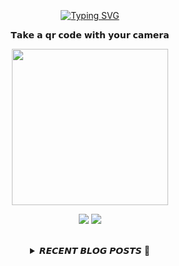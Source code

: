 
<div align="center">
  <br><br><br>
  <a href="https://beomcoder.tistory.com">
    <img src="https://readme-typing-svg.demolab.com?font=Fira+Code&pause=1000&color=B1F767&center=true&vCenter=true&width=435&lines=I'm+Beomwon+Lee%2C;AI+engineer%2C;interested+in+coding." alt="Typing SVG" />
  </a>
  
  <br>
  <p>𝗧𝗮𝗸𝗲 𝗮 𝗾𝗿 𝗰𝗼𝗱𝗲 𝘄𝗶𝘁𝗵 𝘆𝗼𝘂𝗿 𝗰𝗮𝗺𝗲𝗿𝗮</p>
  <p align="center">
    <img width="250" height="250" src="https://github.com/beomwon/beomwon/assets/38881094/3c7a0ddd-6f4a-4531-86cf-b535fecff91c">
  </p>
  
  <p align="center"><a href="https://beomcoder.tistory.com/"><img src="https://img.shields.io/badge/blog-A9BCF5?style=flat-square&logo=Undertale&logoColor=white&link=https://beomcoder.tistory.com/"/></a>  <a href="mailto:viva.beom@gmail.com"><img src="https://img.shields.io/badge/mail-D0A9F5?style=flat-square&logo=Gmail&logoColor=white&link=mailto:viva.beom@gmail.com"/></a></p>
  <br>

  <details>
  <summary>𝙍𝙀𝘾𝙀𝙉𝙏 𝘽𝙇𝙊𝙂 𝙋𝙊𝙎𝙏𝙎 🚩</summary>
  <br>
  <div markdown="1">

  |index|date|title|
  |:---:|---|---|
|1|2024/05/24|[만보기, 비트버니 같은 무료 채굴 코인 AI Earn Hub 소개](https://beomcoder.tistory.com/120)|
|2|2024/05/23|[NOT코인처럼 텔레그램 무료 코인 채굴 게임 해보자.](https://beomcoder.tistory.com/119)|
|3|2024/05/21|[극초기 무료 채굴 코인 $Nodepay 채굴방법 완벽 가이드 + 채굴 증폭 팁](https://beomcoder.tistory.com/118)|
|4|2024/05/17|[[무료 채굴] - Grass 코인 채굴방법 총정리(PC, 모바일)](https://beomcoder.tistory.com/117)|
|5|2024/04/30|[6월 상장예정 아테네 네트워크 쉬운 코인 추천](https://beomcoder.tistory.com/116)|
|6|2024/04/25|[제2의 바이낸스 BNB 초기채굴, 신규 거래소 해시키 HSK](https://beomcoder.tistory.com/115)|
|7|2024/03/17|[[디스코드 봇] 롤 전적검색기능 만들기 - 1](https://beomcoder.tistory.com/114)|
|8|2024/03/15|[프로그래머스 '[PCCP 모의고사 #1] 1번 - 외톨이 알파벳' 파이썬 풀이](https://beomcoder.tistory.com/113)|
</div>
</details>
</div>
